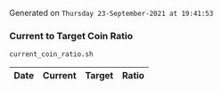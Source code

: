 Generated on `Thursday 23-September-2021 at 19:41:53`

### Current to Target Coin Ratio
`current_coin_ratio.sh`

Date|Current|Target|Ratio
---|---|---|---
